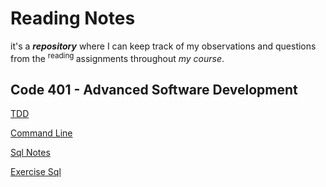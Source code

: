 # Reading Notes

it's a ***repository*** where I can keep track of my observations and questions from the <sup> reading </sup> assignments throughout *my course*.

## Code 401 - Advanced Software Development

[TDD](./tdd/tdd.md)

[Command Line](./commandline/cl.md)

[Sql Notes](./sql/sqlNote.md)

[Exercise Sql](./sql/ExerciseSql.md)